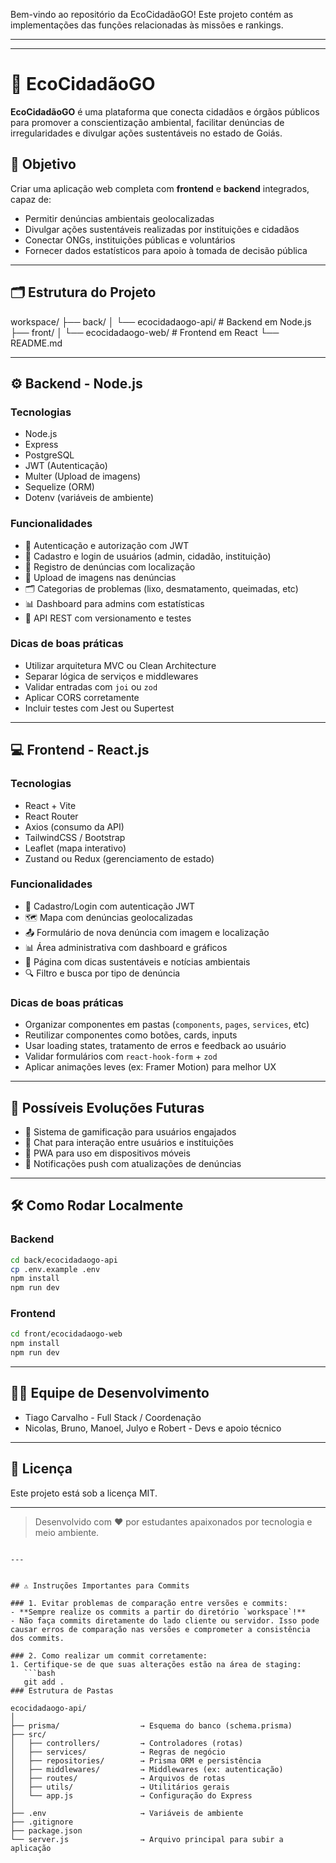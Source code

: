 
Bem-vindo ao repositório da EcoCidadãoGO! Este projeto contém as implementações das funções relacionadas às missões e rankings.

---
---


# 🌱 EcoCidadãoGO

**EcoCidadãoGO** é uma plataforma que conecta cidadãos e órgãos públicos para promover a conscientização ambiental, facilitar denúncias de irregularidades e divulgar ações sustentáveis no estado de Goiás.

## 📌 Objetivo

Criar uma aplicação web completa com **frontend** e **backend** integrados, capaz de:

- Permitir denúncias ambientais geolocalizadas
- Divulgar ações sustentáveis realizadas por instituições e cidadãos
- Conectar ONGs, instituições públicas e voluntários
- Fornecer dados estatísticos para apoio à tomada de decisão pública

---

## 🗂️ Estrutura do Projeto

workspace/
├── back/
│   └── ecocidadaogo-api/     # Backend em Node.js
├── front/
│   └── ecocidadaogo-web/     # Frontend em React
└── README.md


---

## ⚙️ Backend - Node.js

### Tecnologias

- Node.js
- Express
- PostgreSQL
- JWT (Autenticação)
- Multer (Upload de imagens)
- Sequelize (ORM)
- Dotenv (variáveis de ambiente)

### Funcionalidades

- 🔐 Autenticação e autorização com JWT
- 🧾 Cadastro e login de usuários (admin, cidadão, instituição)
- 📍 Registro de denúncias com localização
- 📸 Upload de imagens nas denúncias
- 🗂️ Categorias de problemas (lixo, desmatamento, queimadas, etc)
- 📊 Dashboard para admins com estatísticas
- 📌 API REST com versionamento e testes

### Dicas de boas práticas

- Utilizar arquitetura MVC ou Clean Architecture
- Separar lógica de serviços e middlewares
- Validar entradas com `joi` ou `zod`
- Aplicar CORS corretamente
- Incluir testes com Jest ou Supertest

---

## 💻 Frontend - React.js

### Tecnologias

- React + Vite
- React Router
- Axios (consumo da API)
- TailwindCSS / Bootstrap
- Leaflet (mapa interativo)
- Zustand ou Redux (gerenciamento de estado)

### Funcionalidades

- 🧑 Cadastro/Login com autenticação JWT
- 🗺️ Mapa com denúncias geolocalizadas
- 📤 Formulário de nova denúncia com imagem e localização
- 📊 Área administrativa com dashboard e gráficos
- 🌿 Página com dicas sustentáveis e notícias ambientais
- 🔍 Filtro e busca por tipo de denúncia

### Dicas de boas práticas

- Organizar componentes em pastas (`components`, `pages`, `services`, etc)
- Reutilizar componentes como botões, cards, inputs
- Usar loading states, tratamento de erros e feedback ao usuário
- Validar formulários com `react-hook-form` + `zod`
- Aplicar animações leves (ex: Framer Motion) para melhor UX

---

## 🧠 Possíveis Evoluções Futuras

- 🧭 Sistema de gamificação para usuários engajados
- 🤝 Chat para interação entre usuários e instituições
- 📱 PWA para uso em dispositivos móveis
- 🔔 Notificações push com atualizações de denúncias

---

## 🛠️ Como Rodar Localmente

### Backend

```bash
cd back/ecocidadaogo-api
cp .env.example .env
npm install
npm run dev
```

### Frontend

```bash
cd front/ecocidadaogo-web
npm install
npm run dev
```

---

## 🧑‍💻 Equipe de Desenvolvimento

- Tiago Carvalho - Full Stack / Coordenação
- Nicolas, Bruno, Manoel, Julyo e Robert - Devs e apoio técnico

---

## 📄 Licença

Este projeto está sob a licença MIT.

---

> Desenvolvido com ❤️ por estudantes apaixonados por tecnologia e meio ambiente.
```

---


## ⚠️ Instruções Importantes para Commits

### 1. Evitar problemas de comparação entre versões e commits:
- **Sempre realize os commits a partir do diretório `workspace`!**
- Não faça commits diretamente do lado cliente ou servidor. Isso pode causar erros de comparação nas versões e comprometer a consistência dos commits.

### 2. Como realizar um commit corretamente:
1. Certifique-se de que suas alterações estão na área de staging:
   ```bash
   git add .
### Estrutura de Pastas

ecocidadaogo-api/
│
├── prisma/                  → Esquema do banco (schema.prisma)
├── src/
│   ├── controllers/         → Controladores (rotas)
│   ├── services/            → Regras de negócio
│   ├── repositories/        → Prisma ORM e persistência
│   ├── middlewares/         → Middlewares (ex: autenticação)
│   ├── routes/              → Arquivos de rotas
│   ├── utils/               → Utilitários gerais
│   └── app.js               → Configuração do Express
│
├── .env                     → Variáveis de ambiente
├── .gitignore
├── package.json
└── server.js                → Arquivo principal para subir a aplicação
